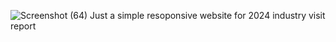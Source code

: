 ![Screenshot (64)](https://github.com/Oldihs/KI-Report/assets/120767034/8b104460-fd05-4217-bea2-ea4aa64845f0)
Just a simple resoponsive website for 2024 industry visit report
